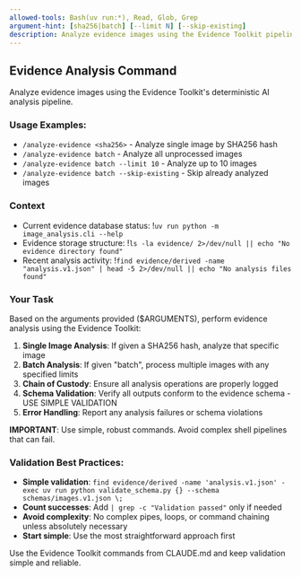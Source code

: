```yaml
---
allowed-tools: Bash(uv run:*), Read, Glob, Grep
argument-hint: [sha256|batch] [--limit N] [--skip-existing]
description: Analyze evidence images using the Evidence Toolkit pipeline
---
```


## Evidence Analysis Command

Analyze evidence images using the Evidence Toolkit's deterministic AI analysis pipeline.

### Usage Examples:
- `/analyze-evidence <sha256>` - Analyze single image by SHA256 hash
- `/analyze-evidence batch` - Analyze all unprocessed images
- `/analyze-evidence batch --limit 10` - Analyze up to 10 images
- `/analyze-evidence batch --skip-existing` - Skip already analyzed images

### Context

- Current evidence database status: !`uv run python -m image_analysis.cli --help`
- Evidence storage structure: !`ls -la evidence/ 2>/dev/null || echo "No evidence directory found"`
- Recent analysis activity: !`find evidence/derived -name "analysis.v1.json" | head -5 2>/dev/null || echo "No analysis files found"`

### Your Task

Based on the arguments provided ($ARGUMENTS), perform evidence analysis using the Evidence Toolkit:

1. **Single Image Analysis**: If given a SHA256 hash, analyze that specific image
2. **Batch Analysis**: If given "batch", process multiple images with any specified limits
3. **Chain of Custody**: Ensure all analysis operations are properly logged
4. **Schema Validation**: Verify all outputs conform to the evidence schema - USE SIMPLE VALIDATION
5. **Error Handling**: Report any analysis failures or schema violations

**IMPORTANT**: Use simple, robust commands. Avoid complex shell pipelines that can fail.

### Validation Best Practices:
- **Simple validation**: `find evidence/derived -name 'analysis.v1.json' -exec uv run python validate_schema.py {} --schema schemas/images.v1.json \;`
- **Count successes**: Add `| grep -c "Validation passed"` only if needed
- **Avoid complexity**: No complex pipes, loops, or command chaining unless absolutely necessary
- **Start simple**: Use the most straightforward approach first

Use the Evidence Toolkit commands from CLAUDE.md and keep validation simple and reliable.